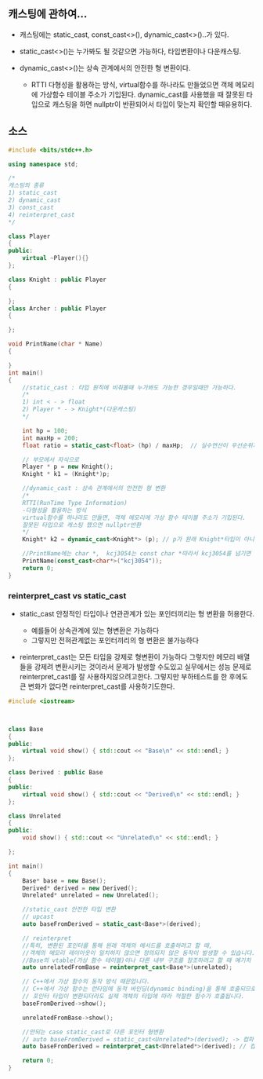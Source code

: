 ## 캐스팅에 관하여...

- 캐스팅에는 static_cast, const_cast<>(), dynamic_cast<>()..가 있다.

- static_cast<>()는 누가봐도 될 것같으면 가능하다, 타입변환이나 다운캐스팅.

- dynamic_cast<>()는 상속 관계에서의 안전한 형 변환이다. 

    - RTTI 다형성을 활용하는 방식, virtual함수를 하나라도 만들었으면 객체 메모리에 가상함수 테이블 주소가 기입된다. dynamic_cast를 사용했을 때 잘못된 타입으로 캐스팅을 하면 nullptr이 반환되어서 타입이 맞는지 확인할 때유용하다.





## 소스
````c++
#include <bits/stdc++.h>

using namespace std;

/*
캐스팅의 종류
1) static_cast
2) dynamic_cast
3) const_cast
4) reinterpret_cast
*/

class Player
{
public:
	virtual ~Player(){}
};

class Knight : public Player
{

};
class Archer : public Player
{

};

void PrintName(char * Name)
{

}
int main()
{
	//static_cast : 타입 원칙에 비춰볼때 누가봐도 가능한 경우일때만 가능하다. 
	/*
	1) int < - > float
	2) Player * - > Knight*(다운캐스팅) 
	*/

	int hp = 100;
	int maxHp = 200;
	float ratio = static_cast<float> (hp) / maxHp;  // 실수연산이 우선순위가 높아서 float로 변환된다 

	// 부모에서 자식으로 
	Player * p = new Knight();
	Knight * k1 = (Knight*)p;

	//dynamic_cast : 상속 관계에서의 안전한 형 변환 
	/*
	RTTI(RunTime Type Information)
	-다형성을 활용하는 방식 
	virtual함수를 하나라도 만들면, 객체 메모리에 가상 함수 테이블 주소가 기입된다.
	잘못된 타입으로 캐스팅 했으면 nullptr반환
	*/
	Knight* k2 = dynamic_cast<Knight*> (p); // p가 원래 Knight*타입이 아니면 k2를 nullptr로 반환된다 주로 맞는 타입으로 캐스팅 했는지 확인에 유용.

	//PrintName에는 char *,  kcj3054는 const char *따라서 kcj3054를 넘기면 오류가 발생 
	PrintName(const_cast<char*>("kcj3054"));
	return 0;
}
````


### reinterpret_cast vs static_cast

- static_cast 안정적인 타입이나 연관관계가 있는 포인터끼리는 형 변환을 허용한다. 
	- 예를들어 상속관계에 있는 형변환은 가능하다 
	- 그렇지만 전혀관계없는 포인터끼리의 형 변환은 불가능하다


- reinterpret_cast는 모든 타입을 강제로 형변환이 가능하다 그렇지만 메모리 배열들을 강제려 변환시키는 것이라서 문제가 발생할 수도있고 실무에서는 성능 문제로 reinterpret_cast를 잘 사용하지않으려고한다. 그렇지만 부하테스트를 한 후에도 큰 변화가 없다면 reinterpret_cast를 사용하기도한다.

````c++
#include <iostream>



class Base
{
public:
	virtual void show() { std::cout << "Base\n" << std::endl; }
};

class Derived : public Base
{
public:
	virtual void show() { std::cout << "Derived\n" << std::endl; }
};

class Unrelated
{
public:
	void show() { std::cout << "Unrelated\n" << std::endl; }

};

int main()
{
	Base* base = new Base();
	Derived* derived = new Derived();
	Unrelated* unrelated = new Unrelated();

	//static_cast 안전한 타입 변환 
	// upcast
	auto baseFromDerived = static_cast<Base*>(derived);

	// reinterpret 
	//특히, 변환된 포인터를 통해 원래 객체의 메서드를 호출하려고 할 때, 
	//객체의 메모리 레이아웃이 일치하지 않으면 정의되지 않은 동작이 발생할 수 있습니다.
	//Base의 vtable(가상 함수 테이블)이나 다른 내부 구조를 참조하려고 할 때 예기치 않은 결과가 발생합니다.
	auto unrelatedFromBase = reinterpret_cast<Base*>(unrelated);

	// C++에서 가상 함수의 동작 방식 때문입니다. 
	// C++에서 가상 함수는 런타임에 동적 바인딩(dynamic binding)을 통해 호출되므로, 
	// 포인터 타입이 변환되더라도 실제 객체의 타입에 따라 적절한 함수가 호출됩니다.
	baseFromDerived->show();

	unrelatedFromBase->show();

	//안되는 case static_cast로 다른 포인터 형변환 
	// auto baseFromDerived = static_cast<Unrelated*>(derived); -> 컴파일 조차안된다.
	auto baseFromDerived = reinterpret_cast<Unrelated*>(derived); // 컴파일 가능하다

	return 0;
}
````